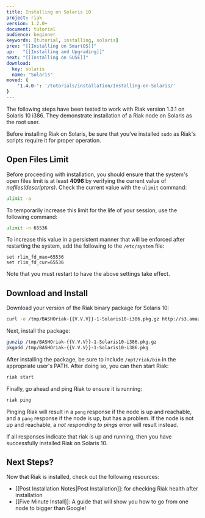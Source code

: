 ```yaml
---
title: Installing on Solaris 10
project: riak
version: 1.2.0+
document: tutorial
audience: beginner
keywords: [tutorial, installing, solaris]
prev: "[[Installing on SmartOS]]"
up:   "[[Installing and Upgrading]]"
next: "[[Installing on SUSE]]"
download:
  key: solaris
  name: "Solaris"
moved: {
    '1.4.0-': '/tutorials/installation/Installing-on-Solaris/'
}
---
```


The following steps have been tested to work with Riak version 1.3.1 on Solaris 10 i386. They demonstrate installation of a Riak node on Solaris as the root user.

<div class="note">Before installing Riak on Solaris, be sure that you've
installed <code>sudo</code> as Riak's scripts require it for proper operation.</div>

## Open Files Limit

Before proceeding with installation, you should ensure that the system's open files limit is at least **4096** by verifying the current value of *nofiles(descriptors)*. Check the current value with the `ulimit` command:

```bash
ulimit -a
```

To temporarily increase this limit for the life of your session, use the following command:

```bash
ulimit -n 65536
```

To increase this value in a persistent manner that will be enforced after restarting the system, add the following to the `/etc/system` file:

```
set rlim_fd_max=65536
set rlim_fd_cur=65536
```

Note that you must restart to have the above settings take effect.

## Download and Install

Download your version of the Riak binary package for Solaris 10:

```bash
curl -o /tmp/BASHOriak-{{V.V.V}}-1-Solaris10-i386.pkg.gz http://s3.amazonaws.com/downloads.basho.com/riak/{{V.V}}/{{V.V.V}}/solaris/10/BASHOriak-{{V.V.V}}-1-Solaris10-i386.pkg.gz
```

Next, install the package:

```bash
gunzip /tmp/BASHOriak-{{V.V.V}}-1-Solaris10-i386.pkg.gz
pkgadd /tmp/BASHOriak-{{V.V.V}}-1-Solaris10-i386.pkg
```

After installing the package, be sure to include `/opt/riak/bin` in the
appropriate user's PATH. After doing so, you can then start Riak:

```bash
riak start
```


Finally, go ahead and ping Riak to ensure it is running:

```bash
riak ping
```

Pinging Riak will result in a `pong` response if the node is up and reachable, and a `pang` response if the node is up, but has a problem. If the node is not up and reachable, a *not responding to pings* error will result instead.

If all responses indicate that riak is up and running, then you have successfully installed Riak on Solaris 10.

## Next Steps?

Now that Riak is installed, check out the following resources:

-   [[Post Installation Notes|Post Installation]]: for checking Riak health after installation
-   [[Five Minute Install]]: A  guide that will show you how to go from one
    node to bigger than Google!
